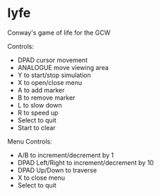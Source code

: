 # lyfe
Conway's game of life for the GCW

Controls:
* DPAD cursor movement
* ANALOGUE move viewing area
* Y to start/stop simulation
* X to open/close menu
* A to add marker
* B to remove marker
* L to slow down
* R to speed up
* Select to quit
* Start to clear

Menu Controls:
* A/B to increment/decrement by 1
* DPAD Left/Right to increment/decrement by 10
* DPAD Up/Down to traverse
* X to close menu
* Select to quit
